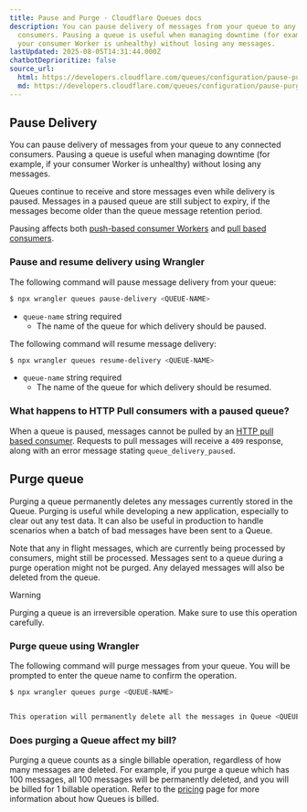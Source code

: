 ```yaml
---
title: Pause and Purge · Cloudflare Queues docs
description: You can pause delivery of messages from your queue to any connected
  consumers. Pausing a queue is useful when managing downtime (for example, if
  your consumer Worker is unhealthy) without losing any messages.
lastUpdated: 2025-08-05T14:31:44.000Z
chatbotDeprioritize: false
source_url:
  html: https://developers.cloudflare.com/queues/configuration/pause-purge/
  md: https://developers.cloudflare.com/queues/configuration/pause-purge/index.md
---
```


## Pause Delivery

You can pause delivery of messages from your queue to any connected consumers. Pausing a queue is useful when managing downtime (for example, if your consumer Worker is unhealthy) without losing any messages.

Queues continue to receive and store messages even while delivery is paused. Messages in a paused queue are still subject to expiry, if the messages become older than the queue message retention period.

Pausing affects both [push-based consumer Workers](https://developers.cloudflare.com/queues/reference/how-queues-works#consumers) and [pull based consumers](https://developers.cloudflare.com/queues/configuration/pull-consumers).

### Pause and resume delivery using Wrangler

The following command will pause message delivery from your queue:

```sh
$ npx wrangler queues pause-delivery <QUEUE-NAME>
```

* `queue-name` string required
  * The name of the queue for which delivery should be paused.

The following command will resume message delivery:

```sh
$ npx wrangler queues resume-delivery <QUEUE-NAME>
```

* `queue-name` string required
  * The name of the queue for which delivery should be resumed.

### What happens to HTTP Pull consumers with a paused queue?

When a queue is paused, messages cannot be pulled by an [HTTP pull based consumer](https://developers.cloudflare.com/queues/configuration/pull-consumers). Requests to pull messages will receive a `409` response, along with an error message stating `queue_delivery_paused`.

## Purge queue

Purging a queue permanently deletes any messages currently stored in the Queue. Purging is useful while developing a new application, especially to clear out any test data. It can also be useful in production to handle scenarios when a batch of bad messages have been sent to a Queue.

Note that any in flight messages, which are currently being processed by consumers, might still be processed. Messages sent to a queue during a purge operation might not be purged. Any delayed messages will also be deleted from the queue.

Warning

Purging a queue is an irreversible operation. Make sure to use this operation carefully.

### Purge queue using Wrangler

The following command will purge messages from your queue. You will be prompted to enter the queue name to confirm the operation.

```sh
$ npx wrangler queues purge <QUEUE-NAME>


This operation will permanently delete all the messages in Queue <QUEUE-NAME>. Type <QUEUE-NAME> to proceed.
```

### Does purging a Queue affect my bill?

Purging a queue counts as a single billable operation, regardless of how many messages are deleted. For example, if you purge a queue which has 100 messages, all 100 messages will be permanently deleted, and you will be billed for 1 billable operation. Refer to the [pricing](https://developers.cloudflare.com/queues/platform/pricing) page for more information about how Queues is billed.
